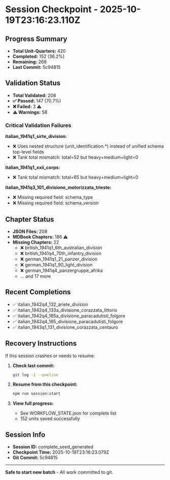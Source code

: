 # Session Checkpoint - 2025-10-19T23:16:23.110Z

## Progress Summary

- **Total Unit-Quarters:** 420
- **Completed:** 152 (36.2%)
- **Remaining:** 268
- **Last Commit:** 5c94815

## Validation Status

- **Total Validated:** 208
- **✅ Passed:** 147 (70.7%)
- **❌ Failed:** 3 ⚠️
- **⚠️ Warnings:** 58

### Critical Validation Failures

**italian_1941q1_sirte_division:**
  - ❌ Uses nested structure (unit_identification.*) instead of unified schema top-level fields
  - ❌ Tank total mismatch: total=52 but heavy+medium+light=0

**italian_1941q1_xxii_corps:**
  - ❌ Tank total mismatch: total=65 but heavy+medium+light=0

**italian_1941q3_101_divisione_motorizzata_trieste:**
  - ❌ Missing required field: schema_type
  - ❌ Missing required field: schema_version

## Chapter Status

- **JSON Files:** 208
- **MDBook Chapters:** 186 ⚠️
- **Missing Chapters:** 22
  - ❌ british_1941q1_6th_australian_division
  - ❌ british_1941q4_70th_infantry_division
  - ❌ german_1941q1_21_panzer_division
  - ❌ german_1941q1_90_light_division
  - ❌ german_1941q4_panzergruppe_afrika
  - ... and 17 more

## Recent Completions

- ✅ italian_1942q4_132_ariete_division
- ✅ italian_1942q4_133a_divisione_corazzata_littorio
- ✅ italian_1942q4_185a_divisione_paracadutisti_folgore
- ✅ italian_1942q4_185_divisione_paracadutisti_folgore
- ✅ italian_1943q1_131_divisione_corazzata_centauro

## Recovery Instructions

If this session crashes or needs to resume:

1. **Check last commit:**
   ```bash
   git log -1 --oneline
   ```

2. **Resume from this checkpoint:**
   ```bash
   npm run session:start
   ```

3. **View full progress:**
   - See WORKFLOW_STATE.json for complete list
   - 152 units saved successfully

## Session Info

- **Session ID:** complete_seed_generated
- **Checkpoint Time:** 2025-10-19T23:16:23.079Z
- **Git Commit:** 5c94815

---

**Safe to start new batch** - All work committed to git.
